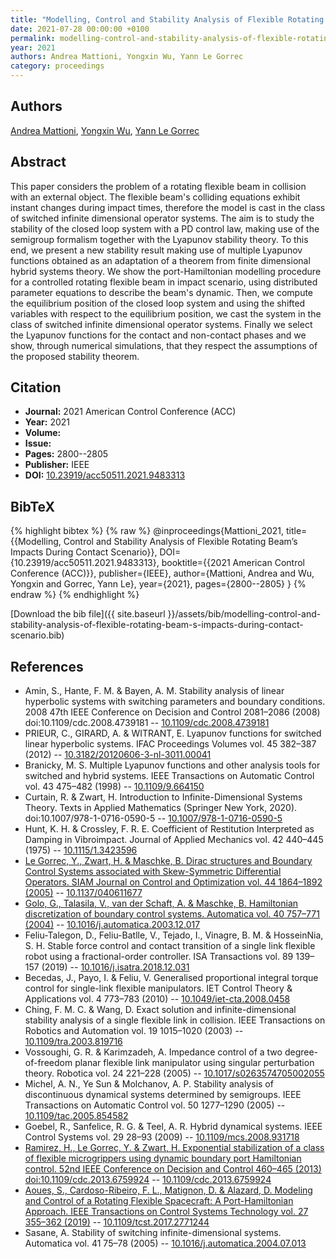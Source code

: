 ```yaml
---
title: "Modelling, Control and Stability Analysis of Flexible Rotating Beam's Impacts During Contact Scenario"
date: 2021-07-28 00:00:00 +0100
permalink: modelling-control-and-stability-analysis-of-flexible-rotating-beam-s-impacts-during-contact-scenario
year: 2021
authors: Andrea Mattioni, Yongxin Wu, Yann Le Gorrec
category: proceedings
---
```

 
## Authors
[Andrea Mattioni](authors/andrea-mattioni), [Yongxin Wu](authors/yongxin-wu), [Yann Le Gorrec](authors/yann-le-gorrec)
 
## Abstract
This paper considers the problem of a rotating flexible beam in collision with an external object. The flexible beam's colliding equations exhibit instant changes during impact times, therefore the model is cast in the class of switched infinite dimensional operator systems. The aim is to study the stability of the closed loop system with a PD control law, making use of the semigroup formalism together with the Lyapunov stability theory. To this end, we present a new stability result making use of multiple Lyapunov functions obtained as an adaptation of a theorem from finite dimensional hybrid systems theory. We show the port-Hamiltonian modelling procedure for a controlled rotating flexible beam in impact scenario, using distributed parameter equations to describe the beam's dynamic. Then, we compute the equilibrium position of the closed loop system and using the shifted variables with respect to the equilibrium position, we cast the system in the class of switched infinite dimensional operator systems. Finally we select the Lyapunov functions for the contact and non-contact phases and we show, through numerical simulations, that they respect the assumptions of the proposed stability theorem.
 
## Citation
- **Journal:** 2021 American Control Conference (ACC)
- **Year:** 2021
- **Volume:** 
- **Issue:** 
- **Pages:** 2800--2805
- **Publisher:** IEEE
- **DOI:** [10.23919/acc50511.2021.9483313](https://doi.org/10.23919/acc50511.2021.9483313)
 
## BibTeX
{% highlight bibtex %}
{% raw %}
@inproceedings{Mattioni_2021,
  title={{Modelling, Control and Stability Analysis of Flexible Rotating Beam’s Impacts During Contact Scenario}},
  DOI={10.23919/acc50511.2021.9483313},
  booktitle={{2021 American Control Conference (ACC)}},
  publisher={IEEE},
  author={Mattioni, Andrea and Wu, Yongxin and Gorrec, Yann Le},
  year={2021},
  pages={2800--2805}
}
{% endraw %}
{% endhighlight %}
 
[Download the bib file]({{ site.baseurl }}/assets/bib/modelling-control-and-stability-analysis-of-flexible-rotating-beam-s-impacts-during-contact-scenario.bib)
 
## References
- Amin, S., Hante, F. M. & Bayen, A. M. Stability analysis of linear hyperbolic systems with switching parameters and boundary conditions. 2008 47th IEEE Conference on Decision and Control 2081–2086 (2008) doi:10.1109/cdc.2008.4739181 -- [10.1109/cdc.2008.4739181](https://doi.org/10.1109/cdc.2008.4739181)
- PRIEUR, C., GIRARD, A. & WITRANT, E. Lyapunov functions for switched linear hyperbolic systems. IFAC Proceedings Volumes vol. 45 382–387 (2012) -- [10.3182/20120606-3-nl-3011.00041](https://doi.org/10.3182/20120606-3-nl-3011.00041)
- Branicky, M. S. Multiple Lyapunov functions and other analysis tools for switched and hybrid systems. IEEE Transactions on Automatic Control vol. 43 475–482 (1998) -- [10.1109/9.664150](https://doi.org/10.1109/9.664150)
- Curtain, R. & Zwart, H. Introduction to Infinite-Dimensional Systems Theory. Texts in Applied Mathematics (Springer New York, 2020). doi:10.1007/978-1-0716-0590-5 -- [10.1007/978-1-0716-0590-5](https://doi.org/10.1007/978-1-0716-0590-5)
- Hunt, K. H. & Crossley, F. R. E. Coefficient of Restitution Interpreted as Damping in Vibroimpact. Journal of Applied Mechanics vol. 42 440–445 (1975) -- [10.1115/1.3423596](https://doi.org/10.1115/1.3423596)
- [Le Gorrec, Y., Zwart, H. & Maschke, B. Dirac structures and Boundary Control Systems associated with Skew-Symmetric Differential Operators. SIAM Journal on Control and Optimization vol. 44 1864–1892 (2005)](dirac-structures-and-boundary-control-systems-associated-with-skew-symmetric-differential-operators) -- [10.1137/040611677](https://doi.org/10.1137/040611677)
- [Golo, G., Talasila, V., van der Schaft, A. & Maschke, B. Hamiltonian discretization of boundary control systems. Automatica vol. 40 757–771 (2004)](hamiltonian-discretization-of-boundary-control-systems) -- [10.1016/j.automatica.2003.12.017](https://doi.org/10.1016/j.automatica.2003.12.017)
- Feliu-Talegon, D., Feliu-Batlle, V., Tejado, I., Vinagre, B. M. & HosseinNia, S. H. Stable force control and contact transition of a single link flexible robot using a fractional-order controller. ISA Transactions vol. 89 139–157 (2019) -- [10.1016/j.isatra.2018.12.031](https://doi.org/10.1016/j.isatra.2018.12.031)
- Becedas, J., Payo, I. & Feliu, V. Generalised proportional integral torque control for single-link flexible manipulators. IET Control Theory &amp; Applications vol. 4 773–783 (2010) -- [10.1049/iet-cta.2008.0458](https://doi.org/10.1049/iet-cta.2008.0458)
- Ching, F. M. C. & Wang, D. Exact solution and infinite-dimensional stability analysis of a single flexible link in collision. IEEE Transactions on Robotics and Automation vol. 19 1015–1020 (2003) -- [10.1109/tra.2003.819716](https://doi.org/10.1109/tra.2003.819716)
- Vossoughi, G. R. & Karimzadeh, A. Impedance control of a two degree-of-freedom planar flexible link manipulator using singular perturbation theory. Robotica vol. 24 221–228 (2005) -- [10.1017/s0263574705002055](https://doi.org/10.1017/s0263574705002055)
- Michel, A. N., Ye Sun & Molchanov, A. P. Stability analysis of discontinuous dynamical systems determined by semigroups. IEEE Transactions on Automatic Control vol. 50 1277–1290 (2005) -- [10.1109/tac.2005.854582](https://doi.org/10.1109/tac.2005.854582)
- Goebel, R., Sanfelice, R. G. & Teel, A. R. Hybrid dynamical systems. IEEE Control Systems vol. 29 28–93 (2009) -- [10.1109/mcs.2008.931718](https://doi.org/10.1109/mcs.2008.931718)
- [Ramirez, H., Le Gorrec, Y. & Zwart, H. Exponential stabilization of a class of flexible microgrippers using dynamic boundary port Hamiltonian control. 52nd IEEE Conference on Decision and Control 460–465 (2013) doi:10.1109/cdc.2013.6759924](exponential-stabilization-of-a-class-of-flexible-microgrippers-using-dynamic-boundary-port-hamiltonian-control) -- [10.1109/cdc.2013.6759924](https://doi.org/10.1109/cdc.2013.6759924)
- [Aoues, S., Cardoso-Ribeiro, F. L., Matignon, D. & Alazard, D. Modeling and Control of a Rotating Flexible Spacecraft: A Port-Hamiltonian Approach. IEEE Transactions on Control Systems Technology vol. 27 355–362 (2019)](modeling-and-control-of-a-rotating-flexible-spacecraft-a-port-hamiltonian-approach) -- [10.1109/tcst.2017.2771244](https://doi.org/10.1109/tcst.2017.2771244)
- Sasane, A. Stability of switching infinite-dimensional systems. Automatica vol. 41 75–78 (2005) -- [10.1016/j.automatica.2004.07.013](https://doi.org/10.1016/j.automatica.2004.07.013)

